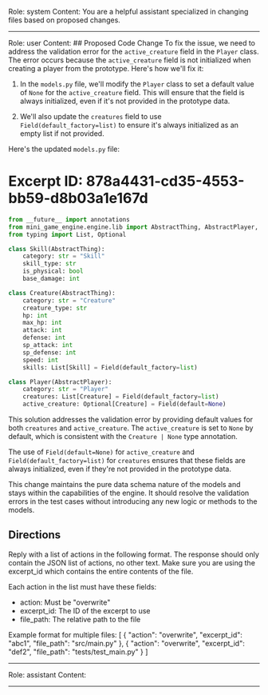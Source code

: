 Role: system
Content: You are a helpful assistant specialized in changing files based on proposed changes.
__________________
Role: user
Content: ## Proposed Code Change
To fix the issue, we need to address the validation error for the `active_creature` field in the `Player` class. The error occurs because the `active_creature` field is not initialized when creating a player from the prototype. Here's how we'll fix it:

1. In the `models.py` file, we'll modify the `Player` class to set a default value of `None` for the `active_creature` field. This will ensure that the field is always initialized, even if it's not provided in the prototype data.

2. We'll also update the `creatures` field to use `Field(default_factory=list)` to ensure it's always initialized as an empty list if not provided.

Here's the updated `models.py` file:

# Excerpt ID: 878a4431-cd35-4553-bb59-d8b03a1e167d
```python main_game/models.py
from __future__ import annotations
from mini_game_engine.engine.lib import AbstractThing, AbstractPlayer, Field
from typing import List, Optional

class Skill(AbstractThing):
    category: str = "Skill"
    skill_type: str
    is_physical: bool
    base_damage: int

class Creature(AbstractThing):
    category: str = "Creature"
    creature_type: str
    hp: int
    max_hp: int
    attack: int
    defense: int
    sp_attack: int
    sp_defense: int
    speed: int
    skills: List[Skill] = Field(default_factory=list)

class Player(AbstractPlayer):
    category: str = "Player"
    creatures: List[Creature] = Field(default_factory=list)
    active_creature: Optional[Creature] = Field(default=None)
```

This solution addresses the validation error by providing default values for both `creatures` and `active_creature`. The `active_creature` is set to `None` by default, which is consistent with the `Creature | None` type annotation.

The use of `Field(default=None)` for `active_creature` and `Field(default_factory=list)` for `creatures` ensures that these fields are always initialized, even if they're not provided in the prototype data.

This change maintains the pure data schema nature of the models and stays within the capabilities of the engine. It should resolve the validation errors in the test cases without introducing any new logic or methods to the models.

## Directions
Reply with a list of actions in the following format. The response should only contain the JSON list of actions, no other text.
Make sure you are using the excerpt_id which contains the entire contents of the file.

Each action in the list must have these fields:
- action: Must be "overwrite"
- excerpt_id: The ID of the excerpt to use
- file_path: The relative path to the file

Example format for multiple files:
[
    {
        "action": "overwrite",
        "excerpt_id": "abc1",
        "file_path": "src/main.py"
    },
    {
        "action": "overwrite",
        "excerpt_id": "def2",
        "file_path": "tests/test_main.py"
    }
]
__________________
Role: assistant
Content: 
__________________

